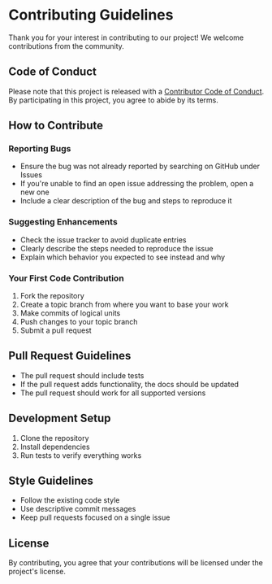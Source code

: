 # Contributing Guidelines

Thank you for your interest in contributing to our project! We welcome contributions from the community.

## Code of Conduct

Please note that this project is released with a [Contributor Code of Conduct](CODE_OF_CONDUCT.md). By participating in this project, you agree to abide by its terms.

## How to Contribute

### Reporting Bugs
- Ensure the bug was not already reported by searching on GitHub under Issues
- If you're unable to find an open issue addressing the problem, open a new one
- Include a clear description of the bug and steps to reproduce it

### Suggesting Enhancements
- Check the issue tracker to avoid duplicate entries
- Clearly describe the steps needed to reproduce the issue
- Explain which behavior you expected to see instead and why

### Your First Code Contribution
1. Fork the repository
2. Create a topic branch from where you want to base your work
3. Make commits of logical units
4. Push changes to your topic branch
5. Submit a pull request

## Pull Request Guidelines

- The pull request should include tests
- If the pull request adds functionality, the docs should be updated
- The pull request should work for all supported versions

## Development Setup

1. Clone the repository
2. Install dependencies
3. Run tests to verify everything works

## Style Guidelines

- Follow the existing code style
- Use descriptive commit messages
- Keep pull requests focused on a single issue

## License

By contributing, you agree that your contributions will be licensed under the project's license.

